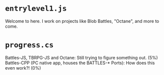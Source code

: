 # `entrylevel1.js`
Welcome to here. I work on projects like Blob Battles, "Octane", and more to come. 
# `progress.cs`
 Battles-JS, TBRPG-JS and Octane: Still trying to figure something out. (5%)
 Battles-CPP (PC native app, houses the BATTLES-* Ports): How does this even work?! (0%)

<!---
nt-miles/nt-miles is a ✨ special ✨ repository because its `README.md` (this file) appears on your GitHub profile.
You can click the Preview link to take a look at your changes.
--->
